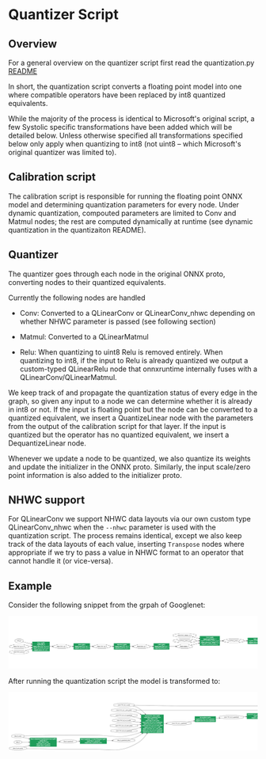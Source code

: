 # Quantizer Script

## Overview

For a general overview on the quantizer script first read the quantization.py [README](/systolic_runner/quantization/README.md)

In short, the quantization script converts a floating point model into one where compatible operators have been replaced
by int8 quantized equivalents.

While the majority of the process is identical to Microsoft's original script, a few Systolic specific transformations have been added which will be detailed below. Unless otherwise specified all transformations specified below only apply when quantizing to int8 (not uint8 – which Microsoft's original quantizer was limited to).

## Calibration script

The calibration script is responsible for running the floating point ONNX model and determining quantization parameters for every node.
Under dynamic quantization, compouted parameters are limited to Conv and Matmul nodes; the rest are computed dynamically at runtime (see dynamic quantization in the quantizaiton README).

## Quantizer 

The quantizer goes through each node in the original ONNX proto, converting nodes to their quantized equivalents.

Currently the following nodes are handled

* Conv: Converted to a QLinearConv or QLinearConv_nhwc depending on whether NHWC parameter is passed (see following section)

* Matmul: Converted to a QLinearMatmul

* Relu: When quantizing to uint8 Relu is removed entirely. When quantizing to int8, if the input to Relu is already quantized we output a custom-typed QLinearRelu node that onnxruntime internally fuses with a QLinearConv/QLinearMatmul.

We keep track of and propagate the quantization status of every edge in the graph, so given any input to a node we can determine whether it is already in int8 or not. If the input is floating point but the node can be converted to a quantized equivalent, we insert a QuantizeLinear node with the parameters from the output of the calibration script for that layer. If the input is quantized but the operator has no quantized equivalent, we insert a DequantizeLinear node.

Whenever we update a node to be quantized, we also quantize its weights and update the initializer in the ONNX proto. Similarly, the input scale/zero point information is also added to the initializer proto.

## NHWC support

For QLinearConv we support NHWC data layouts via our own custom type QLinearConv_nhwc when the `--nhwc` parameter is used with the quantization script. The process remains identical, except we also keep track of the data layouts of each value, inserting `Transpose` nodes where appropriate if we try to pass a value in NHWC format to an operator that cannot handle it (or vice-versa).

## Example

Consider the following snippet from the grpah of Googlenet:

![](googlenet_unquantized.png)

After running the quantization script the model is transformed to:

![](googlenet_quantized.png)
